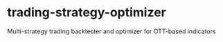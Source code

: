 # trading-strategy-optimizer
Multi-strategy trading backtester and optimizer for OTT-based indicators
